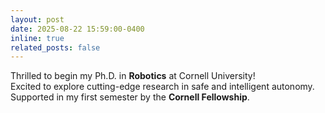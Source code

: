```yaml
---
layout: post
date: 2025-08-22 15:59:00-0400
inline: true
related_posts: false
---
```


Thrilled to begin my Ph.D. in **Robotics** at Cornell University!  
Excited to explore cutting-edge research in safe and intelligent autonomy. Supported in my first semester by the **Cornell Fellowship**.
